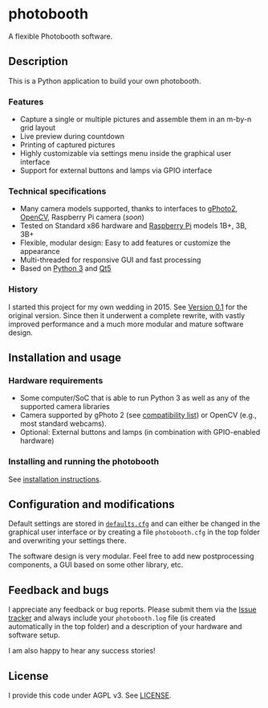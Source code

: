 # photobooth
A flexible Photobooth software.

## Description
This is a Python application to build your own photobooth.

### Features
* Capture a single or multiple pictures and assemble them in an m-by-n grid layout
* Live preview during countdown
* Printing of captured pictures
* Highly customizable via settings menu inside the graphical user interface
* Support for external buttons and lamps via GPIO interface

### Technical specifications
* Many camera models supported, thanks to interfaces to [gPhoto2](http://www.gphoto.org/), [OpenCV](https://opencv.org/),  Raspberry Pi camera (*soon*)
* Tested on Standard x86 hardware and [Raspberry Pi](https://raspberrypi.org/) models 1B+, 3B, 3B+
* Flexible, modular design: Easy to add features or customize the appearance
* Multi-threaded for responsive GUI and fast processing
* Based on [Python 3](https://www.python.org/) and [Qt5](https://www.qt.io/developers/)

### History
I started this project for my own wedding in 2015. 
See [Version 0.1](https://github.com/reuterbal/photobooth/tree/v0.1) for the original version.
Since then it underwent a complete rewrite, with vastly improved performance and a much more modular and mature software design.

## Installation and usage

### Hardware requirements
* Some computer/SoC that is able to run Python 3 as well as any of the supported camera libraries
* Camera supported by gPhoto 2 (see [compatibility list](http://gphoto.org/doc/remote/)) or OpenCV (e.g., most standard webcams).
* Optional: External buttons and lamps (in combination with GPIO-enabled hardware)

### Installing and running the photobooth

See [installation instructions](INSTALL.md).

## Configuration and modifications
Default settings are stored in [`defaults.cfg`](photobooth/defaults.cfg) and can either be changed in the graphical user interface or by creating a file `photobooth.cfg` in the top folder and overwriting your settings there.

The software design is very modular.
Feel free to add new postprocessing components, a GUI based on some other library, etc.

## Feedback and bugs
I appreciate any feedback or bug reports.
Please submit them via the [Issue tracker](https://github.com/reuterbal/photobooth/issues) and always include your `photobooth.log` file (is created automatically in the top folder) and a description of your hardware and software setup.

I am also happy to hear any success stories!

## License
I provide this code under AGPL v3. See [LICENSE](https://github.com/reuterbal/photobooth/blob/master/LICENSE).
